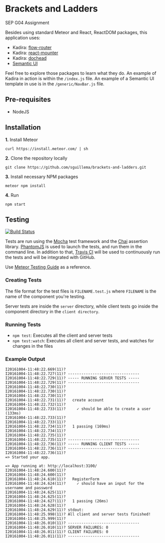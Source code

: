 # Brackets and Ladders
SEP G04 Assignment

Besides using standard Meteor and React, ReactDOM packages, this application uses:
- Kadira: [flow-router](https://github.com/kadirahq/flow-router)
- Kadira: [react-mounter](https://github.com/kadirahq/react-mounter)
- Kadira: [dochead](https://github.com/kadirahq/meteor-dochead)
- [Semantic UI](http://semantic-ui.com/)

Feel free to explore those packages to learn what they do. An example of Kadira in action is within the ```/index.js``` file. An example of a Semantic UI template in use is in the ```/generic/NavBar.js``` file.

## Pre-requisites
* NodeJS

## Installation
**1.** Install Meteor
```
curl https://install.meteor.com/ | sh
```

**2.** Clone the repository locally
```
git clone https://github.com/sguillema/brackets-and-ladders.git
```

**3.** Install necessary NPM packages
```
meteor npm install
```

**4.** Run
```
npm start
```

## Testing

[![Build Status](https://travis-ci.org/sguillema/brackets-and-ladders.svg?branch=master)](https://travis-ci.org/sguillema/brackets-and-ladders)

Tests are run using the [Mocha](http://mochajs.org/) test framework and the [Chai](http://chaijs.com/) assertion library. [PhantomJS](http://phantomjs.org/) is used to launch the tests, and run them in the command line. In addition to that, [Travis CI](https://travis-ci.org/) will be used to continuously run the tests and will be integrated with GitHub.

Use [Meteor Testing Guide](https://guide.meteor.com/testing.html) as a reference.

### Creating Tests
The file format for the test files is `FILENAME.test.js` where `FILENAME` is the name of the component you're testing.

Server tests are inside the `server` directory, while client tests go inside the component directory in the `client directory`.

### Running Tests
* `npm test`: Executes all the client and server tests
* `npm test:watch`: Executes all client and server tests, and watches for changes in the files

### Example Output

```
I20161004-11:48:22.669(11)?
I20161004-11:48:22.727(11)? --------------------------------
I20161004-11:48:22.729(11)? ----- RUNNING SERVER TESTS -----
I20161004-11:48:22.729(11)? --------------------------------
I20161004-11:48:22.730(11)?
I20161004-11:48:22.730(11)?
I20161004-11:48:22.730(11)?
I20161004-11:48:22.731(11)?   create account
I20161004-11:48:22.732(11)?
I20161004-11:48:22.733(11)?     ✓ should be able to create a user (133ms)
I20161004-11:48:22.733(11)?
I20161004-11:48:22.733(11)?
I20161004-11:48:22.734(11)?   1 passing (169ms)
I20161004-11:48:22.734(11)?
I20161004-11:48:22.735(11)?
I20161004-11:48:22.735(11)? --------------------------------
I20161004-11:48:22.736(11)? ----- RUNNING CLIENT TESTS -----
I20161004-11:48:22.736(11)? --------------------------------
I20161004-11:48:22.736(11)?
=> Started your app.

=> App running at: http://localhost:3100/
I20161004-11:48:24.600(11)?
I20161004-11:48:24.600(11)?
I20161004-11:48:24.610(11)?   RegisterForm
I20161004-11:48:24.624(11)?     ✓ should have an input for the username and password
I20161004-11:48:24.625(11)?
I20161004-11:48:24.625(11)?
I20161004-11:48:24.627(11)?   1 passing (26ms)
I20161004-11:48:24.628(11)?
I20161004-11:48:24.629(11)? stdout:
I20161004-11:48:25.998(11)? All client and server tests finished!
I20161004-11:48:25.999(11)?
I20161004-11:48:26.010(11)? --------------------------------
I20161004-11:48:26.010(11)? SERVER FAILURES: 0
I20161004-11:48:26.011(11)? CLIENT FAILURES: 0
I20161004-11:48:26.011(11)? --------------------------------
```
